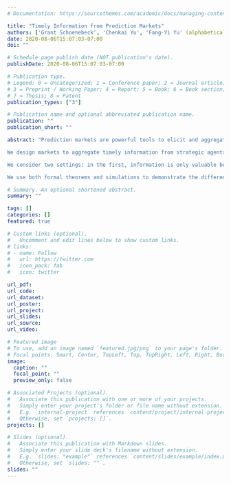 ```yaml
---
# Documentation: https://sourcethemes.com/academic/docs/managing-content/

title: "Timely Information from Prediction Markets"
authors: ['Grant Schoenebeck', 'Chenkai Yu', 'Fang-Yi Yu' (alphabetical order)]
date: 2020-08-06T15:07:03-07:00
doi: ""

# Schedule page publish date (NOT publication's date).
publishDate: 2020-08-06T15:07:03-07:00

# Publication type.
# Legend: 0 = Uncategorized; 1 = Conference paper; 2 = Journal article;
# 3 = Preprint / Working Paper; 4 = Report; 5 = Book; 6 = Book section;
# 7 = Thesis; 8 = Patent
publication_types: ["3"]

# Publication name and optional abbreviated publication name.
publication: ""
publication_short: ""

abstract: "Prediction markets are powerful tools to elicit and aggregate beliefs from strategic agents. However, a limitation of current prediction markets is that agents may exhaust the social welfare by competing to be the first to update the market. We initiate the study of the trade-off between how quickly information is aggregated by the market, and how much this information costs.

We design markets to aggregate timely information from strategic agents to maximize the social welfare: the value of information minus the costs incurred. To this end, the market must incentivize agents to invest the correct amount of effort to acquire information: quickly enough to be useful, but not faster (and more expensively) than necessary. The market also must ensure that agents report their information truthfully and on time.

We consider two settings: in the first, information is only valuable before a particular deadline; in the second, the value of information decreases as time passes.

We use both formal theorems and simulations to demonstrate the differences between the mechanisms."

# Summary. An optional shortened abstract.
summary: ""

tags: []
categories: []
featured: true

# Custom links (optional).
#   Uncomment and edit lines below to show custom links.
# links:
# - name: Follow
#   url: https://twitter.com
#   icon_pack: fab
#   icon: twitter

url_pdf:
url_code:
url_dataset:
url_poster:
url_project:
url_slides:
url_source:
url_video:

# Featured image
# To use, add an image named `featured.jpg/png` to your page's folder.
# Focal points: Smart, Center, TopLeft, Top, TopRight, Left, Right, BottomLeft, Bottom, BottomRight.
image:
  caption: ""
  focal_point: ""
  preview_only: false

# Associated Projects (optional).
#   Associate this publication with one or more of your projects.
#   Simply enter your project's folder or file name without extension.
#   E.g. `internal-project` references `content/project/internal-project/index.md`.
#   Otherwise, set `projects: []`.
projects: []

# Slides (optional).
#   Associate this publication with Markdown slides.
#   Simply enter your slide deck's filename without extension.
#   E.g. `slides: "example"` references `content/slides/example/index.md`.
#   Otherwise, set `slides: ""`.
slides: ""
---
```

